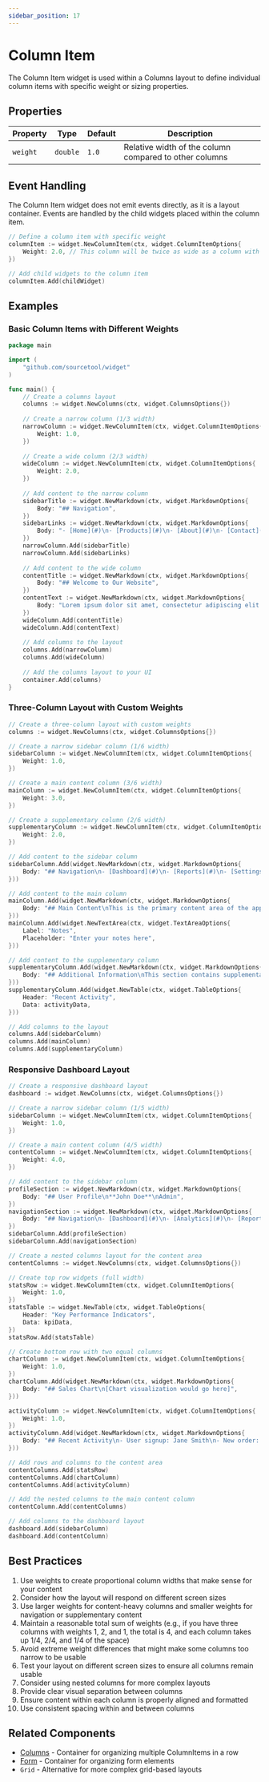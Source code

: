 ```yaml
---
sidebar_position: 17
---
```


# Column Item

The Column Item widget is used within a Columns layout to define individual column items with specific weight or sizing properties.

## Properties

| Property | Type | Default | Description |
|----------|------|---------|-------------|
| `weight` | `double` | `1.0` | Relative width of the column compared to other columns |

## Event Handling

The Column Item widget does not emit events directly, as it is a layout container. Events are handled by the child widgets placed within the column item.

```go
// Define a column item with specific weight
columnItem := widget.NewColumnItem(ctx, widget.ColumnItemOptions{
    Weight: 2.0, // This column will be twice as wide as a column with weight 1.0
})

// Add child widgets to the column item
columnItem.Add(childWidget)
```

## Examples

### Basic Column Items with Different Weights

```go
package main

import (
    "github.com/sourcetool/widget"
)

func main() {
    // Create a columns layout
    columns := widget.NewColumns(ctx, widget.ColumnsOptions{})
    
    // Create a narrow column (1/3 width)
    narrowColumn := widget.NewColumnItem(ctx, widget.ColumnItemOptions{
        Weight: 1.0,
    })
    
    // Create a wide column (2/3 width)
    wideColumn := widget.NewColumnItem(ctx, widget.ColumnItemOptions{
        Weight: 2.0,
    })
    
    // Add content to the narrow column
    sidebarTitle := widget.NewMarkdown(ctx, widget.MarkdownOptions{
        Body: "## Navigation",
    })
    sidebarLinks := widget.NewMarkdown(ctx, widget.MarkdownOptions{
        Body: "- [Home](#)\n- [Products](#)\n- [About](#)\n- [Contact](#)",
    })
    narrowColumn.Add(sidebarTitle)
    narrowColumn.Add(sidebarLinks)
    
    // Add content to the wide column
    contentTitle := widget.NewMarkdown(ctx, widget.MarkdownOptions{
        Body: "## Welcome to Our Website",
    })
    contentText := widget.NewMarkdown(ctx, widget.MarkdownOptions{
        Body: "Lorem ipsum dolor sit amet, consectetur adipiscing elit. Nullam euismod, nisl eget aliquam ultricies, nunc nisl aliquet nunc, quis aliquam nisl nunc eu nisl. Nullam euismod, nisl eget aliquam ultricies, nunc nisl aliquet nunc, quis aliquam nisl nunc eu nisl.",
    })
    wideColumn.Add(contentTitle)
    wideColumn.Add(contentText)
    
    // Add columns to the layout
    columns.Add(narrowColumn)
    columns.Add(wideColumn)
    
    // Add the columns layout to your UI
    container.Add(columns)
}
```

### Three-Column Layout with Custom Weights

```go
// Create a three-column layout with custom weights
columns := widget.NewColumns(ctx, widget.ColumnsOptions{})

// Create a narrow sidebar column (1/6 width)
sidebarColumn := widget.NewColumnItem(ctx, widget.ColumnItemOptions{
    Weight: 1.0,
})

// Create a main content column (3/6 width)
mainColumn := widget.NewColumnItem(ctx, widget.ColumnItemOptions{
    Weight: 3.0,
})

// Create a supplementary column (2/6 width)
supplementaryColumn := widget.NewColumnItem(ctx, widget.ColumnItemOptions{
    Weight: 2.0,
})

// Add content to the sidebar column
sidebarColumn.Add(widget.NewMarkdown(ctx, widget.MarkdownOptions{
    Body: "## Navigation\n- [Dashboard](#)\n- [Reports](#)\n- [Settings](#)",
}))

// Add content to the main column
mainColumn.Add(widget.NewMarkdown(ctx, widget.MarkdownOptions{
    Body: "## Main Content\nThis is the primary content area of the application.",
}))
mainColumn.Add(widget.NewTextArea(ctx, widget.TextAreaOptions{
    Label: "Notes",
    Placeholder: "Enter your notes here",
}))

// Add content to the supplementary column
supplementaryColumn.Add(widget.NewMarkdown(ctx, widget.MarkdownOptions{
    Body: "## Additional Information\nThis section contains supplementary details and resources.",
}))
supplementaryColumn.Add(widget.NewTable(ctx, widget.TableOptions{
    Header: "Recent Activity",
    Data: activityData,
}))

// Add columns to the layout
columns.Add(sidebarColumn)
columns.Add(mainColumn)
columns.Add(supplementaryColumn)
```

### Responsive Dashboard Layout

```go
// Create a responsive dashboard layout
dashboard := widget.NewColumns(ctx, widget.ColumnsOptions{})

// Create a narrow sidebar column (1/5 width)
sidebarColumn := widget.NewColumnItem(ctx, widget.ColumnItemOptions{
    Weight: 1.0,
})

// Create a main content column (4/5 width)
contentColumn := widget.NewColumnItem(ctx, widget.ColumnItemOptions{
    Weight: 4.0,
})

// Add content to the sidebar column
profileSection := widget.NewMarkdown(ctx, widget.MarkdownOptions{
    Body: "## User Profile\n**John Doe**\nAdmin",
})
navigationSection := widget.NewMarkdown(ctx, widget.MarkdownOptions{
    Body: "## Navigation\n- [Dashboard](#)\n- [Analytics](#)\n- [Reports](#)\n- [Settings](#)\n- [Help](#)",
})
sidebarColumn.Add(profileSection)
sidebarColumn.Add(navigationSection)

// Create a nested columns layout for the content area
contentColumns := widget.NewColumns(ctx, widget.ColumnsOptions{})

// Create top row widgets (full width)
statsRow := widget.NewColumnItem(ctx, widget.ColumnItemOptions{
    Weight: 1.0,
})
statsTable := widget.NewTable(ctx, widget.TableOptions{
    Header: "Key Performance Indicators",
    Data: kpiData,
})
statsRow.Add(statsTable)

// Create bottom row with two equal columns
chartColumn := widget.NewColumnItem(ctx, widget.ColumnItemOptions{
    Weight: 1.0,
})
chartColumn.Add(widget.NewMarkdown(ctx, widget.MarkdownOptions{
    Body: "## Sales Chart\n[Chart visualization would go here]",
}))

activityColumn := widget.NewColumnItem(ctx, widget.ColumnItemOptions{
    Weight: 1.0,
})
activityColumn.Add(widget.NewMarkdown(ctx, widget.MarkdownOptions{
    Body: "## Recent Activity\n- User signup: Jane Smith\n- New order: #12345\n- Payment received: $1,299.99",
}))

// Add rows and columns to the content area
contentColumns.Add(statsRow)
contentColumns.Add(chartColumn)
contentColumns.Add(activityColumn)

// Add the nested columns to the main content column
contentColumn.Add(contentColumns)

// Add columns to the dashboard layout
dashboard.Add(sidebarColumn)
dashboard.Add(contentColumn)
```

## Best Practices

1. Use weights to create proportional column widths that make sense for your content
2. Consider how the layout will respond on different screen sizes
3. Use larger weights for content-heavy columns and smaller weights for navigation or supplementary content
4. Maintain a reasonable total sum of weights (e.g., if you have three columns with weights 1, 2, and 1, the total is 4, and each column takes up 1/4, 2/4, and 1/4 of the space)
5. Avoid extreme weight differences that might make some columns too narrow to be usable
6. Test your layout on different screen sizes to ensure all columns remain usable
7. Consider using nested columns for more complex layouts
8. Provide clear visual separation between columns
9. Ensure content within each column is properly aligned and formatted
10. Use consistent spacing within and between columns

## Related Components

- [Columns](./columns) - Container for organizing multiple ColumnItems in a row
- [Form](./form) - Container for organizing form elements
- `Grid` - Alternative for more complex grid-based layouts
